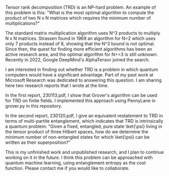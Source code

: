 Tensor rank decomposition (TRD) is an NP-hard problem. An example of this problem is this: "What is the most optimal algorithm to compute the product of two N x N matrices which requires the minimum number of multiplications?"

The standard matrix multiplication algorithm uses N^3 products to multiply N x N matrices. Strassen found in 1969 an algorithm for N=2 which uses only 7 products instead of 8, showing that the N^3 bound is not optimal. Since then, the quest for finding more efficient algorithms has been an active research area, and the optimal algorithm for N>=3 is still unknown. Recently in 2022, Google DeepMind's AlphaTensor joined the search.

I am interested in finding out whether TRD is a problem in which quantum computers would have a significant advantage. Part of my past work at Microsoft Research was dedicated to answering this question. I am sharing here two research reports that I wrote at the time.

In the first report, 230113.pdf, I show that Grover's algorithm can be used for TRD on finite fields. I implemented this approach using PennyLane in grover.py in this repository.

In the second report, 230120.pdf, I give an equivalent restatement to TRD in terms of multi-partite entanglement, which indicates that TRD is intrinsically a quantum problem: "Given a fixed, entangled, pure state \ket{\psi} living in the tensor product of three Hilbert spaces, how do we determine the minimum number of non-entangled states for which \ket{\psi} can be written as their superposition?"

This is my unfinished work and unpublished research, and I plan to continue working on it in the future. I think this problem can be approached with quantum machine learning, using entanglement entropy as the cost function. Please contact me if you would like to collaborate.
